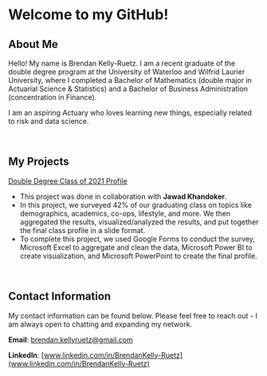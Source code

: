 # Welcome to my GitHub!

## About Me

Hello! My name is Brendan Kelly-Ruetz. I am a recent graduate of the double degree program at the University of Waterloo and Wilfrid Laurier University, where I completed a Bachelor of Mathematics (double major in Actuarial Science & Statistics) and a Bachelor of Business Administration (concentration in Finance).

I am an aspiring Actuary who loves learning new things, especially related to risk and data science.

&nbsp;

## My Projects

[Double Degree Class of 2021 Profile](https://brendankr.github.io/dd-2021-class-profile.pdf)

- This project was done in collaboration with **Jawad Khandoker**.
- In this project, we surveyed 42% of our graduating class on topics like demographics, academics, co-ops, lifestyle, and more. We then aggregated the results, visualized/analyzed the results, and put together the final class profile in a slide format.
- To complete this project, we used Google Forms to conduct the survey, Microsoft Excel to aggregate and clean the data, Microsoft Power BI to create visualization, and Microsoft PowerPoint to create the final profile.

&nbsp;

## Contact Information

My contact information can be found below. Please feel free to reach out - I am always open to chatting and expanding my network.

**Email**: [brendan.kellyruetz@gmail.com](mailto:brendan.kellyruetz@gmail.com)

**LinkedIn**: [www.linkedin.com/in/BrendanKelly-Ruetz](www.linkedin.com/in/BrendanKelly-Ruetz)
